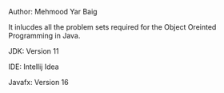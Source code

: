 Author: Mehmood Yar Baig

It inlucdes all the problem sets required for the Object Oreinted Programming in Java. 

JDK: Version 11

IDE: Intellij Idea 

Javafx: Version 16
